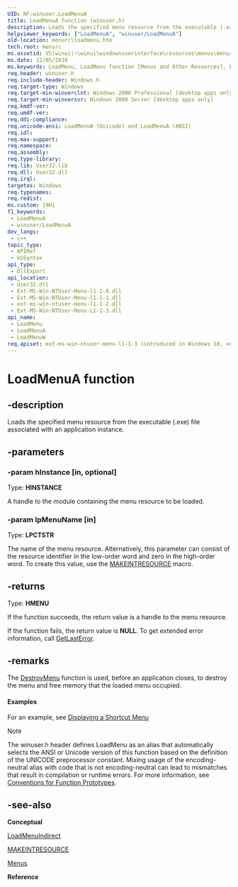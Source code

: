 ```yaml
---
UID: NF:winuser.LoadMenuA
title: LoadMenuA function (winuser.h)
description: Loads the specified menu resource from the executable (.exe) file associated with an application instance. (ANSI)
helpviewer_keywords: ["LoadMenuA", "winuser/LoadMenuA"]
old-location: menurc\loadmenu.htm
tech.root: menurc
ms.assetid: VS|winui|~\winui\windowsuserinterface\resources\menus\menureference\menufunctions\loadmenu.htm
ms.date: 12/05/2018
ms.keywords: LoadMenu, LoadMenu function [Menus and Other Resources], LoadMenuA, LoadMenuW, _win32_LoadMenu, _win32_loadmenu_cpp, menurc.loadmenu, winui._win32_loadmenu, winuser/LoadMenu, winuser/LoadMenuA, winuser/LoadMenuW
req.header: winuser.h
req.include-header: Windows.h
req.target-type: Windows
req.target-min-winverclnt: Windows 2000 Professional [desktop apps only]
req.target-min-winversvr: Windows 2000 Server [desktop apps only]
req.kmdf-ver: 
req.umdf-ver: 
req.ddi-compliance: 
req.unicode-ansi: LoadMenuW (Unicode) and LoadMenuA (ANSI)
req.idl: 
req.max-support: 
req.namespace: 
req.assembly: 
req.type-library: 
req.lib: User32.lib
req.dll: User32.dll
req.irql: 
targetos: Windows
req.typenames: 
req.redist: 
ms.custom: 19H1
f1_keywords:
 - LoadMenuA
 - winuser/LoadMenuA
dev_langs:
 - c++
topic_type:
 - APIRef
 - kbSyntax
api_type:
 - DllExport
api_location:
 - User32.dll
 - Ext-MS-Win-NTUser-Menu-l1-1-0.dll
 - Ext-MS-Win-NTUser-Menu-l1-1-1.dll
 - ext-ms-win-ntuser-menu-l1-1-2.dll
 - Ext-MS-Win-NTUser-Menu-L1-1-3.dll
api_name:
 - LoadMenu
 - LoadMenuA
 - LoadMenuW
req.apiset: ext-ms-win-ntuser-menu-l1-1-3 (introduced in Windows 10, version 10.0.14393)
---
```


# LoadMenuA function


## -description

Loads the specified menu resource from the executable (.exe) file associated with an application instance.

## -parameters

### -param hInstance [in, optional]

Type: <b>HINSTANCE</b>

A handle to the module containing the menu resource to be loaded.

### -param lpMenuName [in]

Type: <b>LPCTSTR</b>

The name of the menu resource. Alternatively, this parameter can consist of the resource identifier in the low-order word and zero in the high-order word. To create this value, use the <a href="/windows/desktop/api/winuser/nf-winuser-makeintresourcea">MAKEINTRESOURCE</a> macro.

## -returns

Type: <b>HMENU</b>

If the function succeeds, the return value is a handle to the menu resource.

If the function fails, the return value is <b>NULL</b>. To get extended error information, call <a href="/windows/desktop/api/errhandlingapi/nf-errhandlingapi-getlasterror">GetLastError</a>.

## -remarks

The <a href="/windows/desktop/api/winuser/nf-winuser-destroymenu">DestroyMenu</a> function is used, before an application closes, to destroy the menu and free memory that the loaded menu occupied. 


#### Examples

For an example, see <a href="/windows/desktop/menurc/using-menus">Displaying a Shortcut Menu</a>

<div class="code"></div>




> [!NOTE]
> The winuser.h header defines LoadMenu as an alias that automatically selects the ANSI or Unicode version of this function based on the definition of the UNICODE preprocessor constant. Mixing usage of the encoding-neutral alias with code that is not encoding-neutral can lead to mismatches that result in compilation or runtime errors. For more information, see [Conventions for Function Prototypes](/windows/win32/intl/conventions-for-function-prototypes).

## -see-also

<b>Conceptual</b>



<a href="/windows/desktop/api/winuser/nf-winuser-loadmenuindirecta">LoadMenuIndirect</a>



<a href="/windows/desktop/api/winuser/nf-winuser-makeintresourcea">MAKEINTRESOURCE</a>



<a href="/windows/desktop/menurc/menus">Menus</a>



<b>Reference</b>
